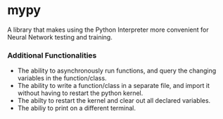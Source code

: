 # mypy

A library that makes using the Python Interpreter more convenient for Neural Network testing and training.

### Additional Functionalities

- The ability to asynchronously run functions, and query the changing variables in the function/class.
- The ability to write a function/class in a separate file, and import it without having to restart the python kernel.
- The abilty to restart the kernel and clear out all declared variables.
- The abiliy to print on a different terminal.

